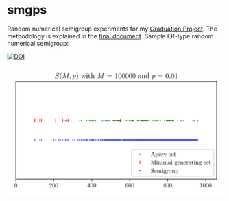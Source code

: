 # smgps

Random numerical semigroup experiments for my [Graduation Project](https://github.com/smoralesduarte/GraduationProject). The methodology is explained in the [final document](https://github.com/smoralesduarte/GraduationProject/blob/main/thesis.pdf). Sample ER-type random numerical semigroup: 

[![DOI](https://zenodo.org/badge/597581679.svg)](https://doi.org/10.5281/zenodo.15016130)

![ertype_100_2](ertype_visual_100_2.png)
